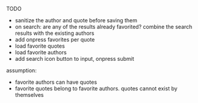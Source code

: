 TODO
- sanitize the author and quote before saving them
- on search: are any of the results already favorited? combine the search results with the existing authors
- add onpress favorites per quote
- load favorite quotes
- load favorite authors
- add search icon button to input, onpress submit

assumption: 
- favorite authors can have quotes
- favorite quotes belong to favorite authors. quotes cannot exist by themselves
